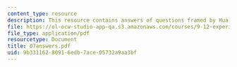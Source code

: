 ```yaml
---
content_type: resource
description: This resource contains answers of questions framed by Hua, et al.
file: https://ol-ocw-studio-app-qa.s3.amazonaws.com/courses/9-12-experimental-molecular-neurobiology-fall-2006/9b33116280916edb7ace05732a9aa3bf_07answers.pdf
file_type: application/pdf
resourcetype: Document
title: 07answers.pdf
uid: 9b331162-8091-6edb-7ace-05732a9aa3bf
---
```

